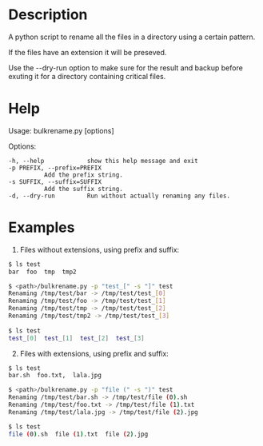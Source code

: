 Description
===========

A python script to rename all the files in a directory
using a certain pattern.

If the files have an extension it will be preseved.

Use the --dry-run option to make sure for the result and
backup before exuting it for a directory containing critical
files.

Help
====

Usage: bulkrename.py [options] <directory>

Options:

    -h, --help            show this help message and exit  
    -p PREFIX, --prefix=PREFIX  
			  Add the prefix string.  
    -s SUFFIX, --suffix=SUFFIX  
			  Add the suffix string.  
    -d, --dry-run         Run without actually renaming any files.  


Examples
========

1. Files without extensions, using prefix and suffix:

```sh
$ ls test
bar  foo  tmp  tmp2

$ <path>/bulkrename.py -p "test_[" -s "]" test
Renaming /tmp/test/bar -> /tmp/test/test_[0]
Renaming /tmp/test/foo -> /tmp/test/test_[1]
Renaming /tmp/test/tmp -> /tmp/test/test_[2]
Renaming /tmp/test/tmp2 -> /tmp/test/test_[3]
    
$ ls test
test_[0]  test_[1]  test_[2]  test_[3]
```


2. Files with extensions, using prefix and suffix:

```sh
$ ls test
bar.sh  foo.txt,  lala.jpg

$ <path>/bulkrename.py -p "file (" -s ")" test
Renaming /tmp/test/bar.sh -> /tmp/test/file (0).sh
Renaming /tmp/test/foo.txt -> /tmp/test/file (1).txt
Renaming /tmp/test/lala.jpg -> /tmp/test/file (2).jpg

$ ls test
file (0).sh  file (1).txt  file (2).jpg
```
